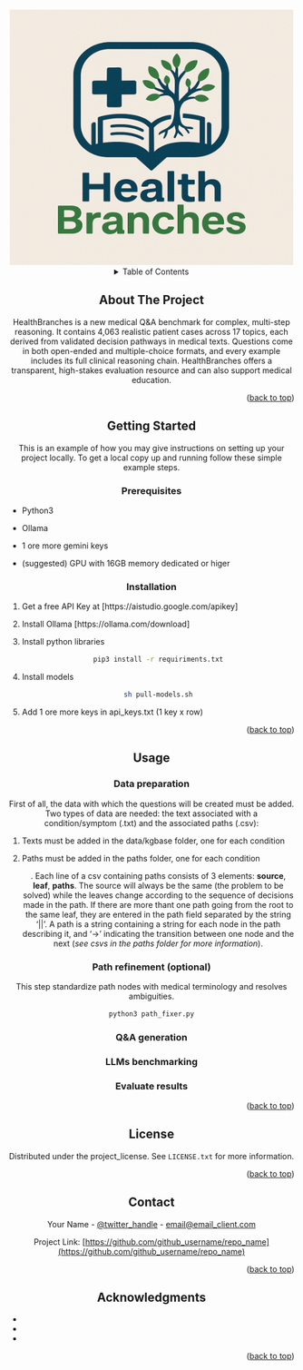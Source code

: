 <!-- Improved compatibility of back to top link: See: https://github.com/othneildrew/Best-README-Template/pull/73 -->
<a id="readme-top"></a>


<!-- PROJECT LOGO -->
<br />
<div align="center">
  <a href="https://github.com/cinghioz/">
    <img src="images/HB.png" alt="Logo" width="500" height="450">
  </a>



<!-- TABLE OF CONTENTS -->
<details>
  <summary>Table of Contents</summary>
  <ol>
    <li>
      <a href="#about-the-project">About The Project</a>
    </li>
    <li>
      <a href="#getting-started">Getting Started</a>
      <ul>
        <li><a href="#prerequisites">Prerequisites</a></li>
        <li><a href="#installation">Installation</a></li>
      </ul>
    </li>
    <li><a href="#usage">Usage</a></li>
    <li><a href="#license">License</a></li>
    <li><a href="#contact">Contact</a></li>
    <li><a href="#acknowledgments">Acknowledgments</a></li>
  </ol>
</details>



<!-- ABOUT THE PROJECT -->
## About The Project

HealthBranches is a new medical Q&A benchmark for complex, multi-step reasoning. It contains 4,063 realistic patient cases across 17 topics, each derived from validated decision pathways in medical texts. Questions come in both open-ended and multiple-choice formats, and every example includes its full clinical reasoning chain. HealthBranches offers a transparent, high-stakes evaluation resource and can also support medical education.

<p align="right">(<a href="#readme-top">back to top</a>)</p>


<!-- GETTING STARTED -->
## Getting Started

This is an example of how you may give instructions on setting up your project locally.
To get a local copy up and running follow these simple example steps.

### Prerequisites

* <p align="left">Python3</p>
* <p align="left">Ollama</p>
* <p align="left">1 ore more gemini keys</p>
* <p align="left">(suggested) GPU with 16GB memory dedicated or higer</p>

### Installation

1. <p align="left">Get a free API Key at [https://aistudio.google.com/apikey]</p>
2. <p align="left">Install Ollama [https://ollama.com/download]</p>
3. <p align="left">Install python libraries</p>

   ```sh
   pip3 install -r requiriments.txt
   ```
4. <p align="left">Install models</p>

   ```sh
   sh pull-models.sh
   ```
5. <p align="left">Add 1 ore more keys in api_keys.txt (1 key x row)</p>

<p align="right">(<a href="#readme-top">back to top</a>)</p>



<!-- USAGE EXAMPLES -->
## Usage

### Data preparation

First of all, the data with which the questions will be created must be added. Two types of data are needed: the text associated with a condition/symptom (.txt) and the associated paths (.csv):
1. <p align="left">Texts must be added in the data/kgbase folder, one for each condition</p>
2. <p align="left">Paths must be added in the paths folder, one for each condition</p>. Each line of a csv containing paths consists of 3 elements: <b>source</b>, <b>leaf</b>, <b>paths</b>. The source will always be the same (the problem to be solved) while the leaves change according to the sequence of decisions made in the path. If there are more thant one path going from the root to the same leaf, they are entered in the path field separated by the string ‘||’. A path is a string containing a string for each node in the path describing it, and ‘->’ indicating the transition between one node and the next (<i>see csvs in the paths folder for more information</i>).

### Path refinement (optional)

This step standardize path nodes with medical terminology and resolves ambiguities. 
   ```sh
   python3 path_fixer.py
   ```

### Q&A generation

### LLMs benchmarking

### Evaluate results

<p align="right">(<a href="#readme-top">back to top</a>)</p>



<!-- LICENSE -->
## License

Distributed under the project_license. See `LICENSE.txt` for more information.

<p align="right">(<a href="#readme-top">back to top</a>)</p>



<!-- CONTACT -->
## Contact

Your Name - [@twitter_handle](https://twitter.com/twitter_handle) - email@email_client.com

Project Link: [https://github.com/github_username/repo_name](https://github.com/github_username/repo_name)

<p align="right">(<a href="#readme-top">back to top</a>)</p>



<!-- ACKNOWLEDGMENTS -->
## Acknowledgments

* []()
* []()
* []()

<p align="right">(<a href="#readme-top">back to top</a>)</p>



<!-- MARKDOWN LINKS & IMAGES -->
<!-- https://www.markdownguide.org/basic-syntax/#reference-style-links -->
[contributors-shield]: https://img.shields.io/github/contributors/github_username/repo_name.svg?style=for-the-badge
[contributors-url]: https://github.com/github_username/repo_name/graphs/contributors
[forks-shield]: https://img.shields.io/github/forks/github_username/repo_name.svg?style=for-the-badge
[forks-url]: https://github.com/github_username/repo_name/network/members
[stars-shield]: https://img.shields.io/github/stars/github_username/repo_name.svg?style=for-the-badge
[stars-url]: https://github.com/github_username/repo_name/stargazers
[issues-shield]: https://img.shields.io/github/issues/github_username/repo_name.svg?style=for-the-badge
[issues-url]: https://github.com/github_username/repo_name/issues
[license-shield]: https://img.shields.io/github/license/github_username/repo_name.svg?style=for-the-badge
[license-url]: https://github.com/github_username/repo_name/blob/master/LICENSE.txt
[linkedin-shield]: https://img.shields.io/badge/-LinkedIn-black.svg?style=for-the-badge&logo=linkedin&colorB=555
[linkedin-url]: https://linkedin.com/in/linkedin_username
[product-screenshot]: images/screenshot.png
[Next.js]: https://img.shields.io/badge/next.js-000000?style=for-the-badge&logo=nextdotjs&logoColor=white
[Next-url]: https://nextjs.org/
[React.js]: https://img.shields.io/badge/React-20232A?style=for-the-badge&logo=react&logoColor=61DAFB
[React-url]: https://reactjs.org/
[Vue.js]: https://img.shields.io/badge/Vue.js-35495E?style=for-the-badge&logo=vuedotjs&logoColor=4FC08D
[Vue-url]: https://vuejs.org/
[Angular.io]: https://img.shields.io/badge/Angular-DD0031?style=for-the-badge&logo=angular&logoColor=white
[Angular-url]: https://angular.io/
[Svelte.dev]: https://img.shields.io/badge/Svelte-4A4A55?style=for-the-badge&logo=svelte&logoColor=FF3E00
[Svelte-url]: https://svelte.dev/
[Laravel.com]: https://img.shields.io/badge/Laravel-FF2D20?style=for-the-badge&logo=laravel&logoColor=white
[Laravel-url]: https://laravel.com
[Bootstrap.com]: https://img.shields.io/badge/Bootstrap-563D7C?style=for-the-badge&logo=bootstrap&logoColor=white
[Bootstrap-url]: https://getbootstrap.com
[JQuery.com]: https://img.shields.io/badge/jQuery-0769AD?style=for-the-badge&logo=jquery&logoColor=white
[JQuery-url]: https://jquery.com 
